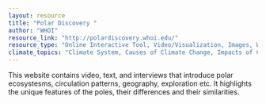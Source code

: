 ```yaml
---
layout: resource
title: "Polar Discovery "
author: "WHOI"
resource_link: "http://polardiscovery.whoi.edu/"
resource_type: "Online Interactive Tool, Video/Visualization, Images, Website"
climate_topics: "Climate System, Causes of Climate Change, Impacts of Climate Change"
---
```


This website contains video, text, and interviews that introduce polar ecosystesms, circulation patterns, geography, exploration etc.  It highlights the unique features of the poles, their differences and their similarities.

